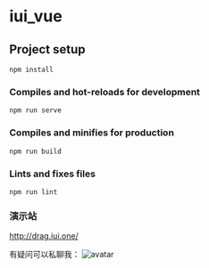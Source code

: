 # iui_vue

## Project setup
```
npm install
```

### Compiles and hot-reloads for development
```
npm run serve
```

### Compiles and minifies for production
```
npm run build
```

### Lints and fixes files
```
npm run lint
```

### 演示站
http://drag.iui.one/


有疑问可以私聊我：
![avatar](http://lovetoo.iaiui.com/wp-content/uploads/2020/07/395621165.jpg)
